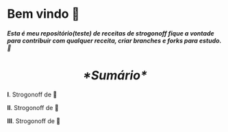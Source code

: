 # Bem vindo :wave:

##### Esta é meu repositório(teste) de receitas de strogonoff fique a vontade para contribuir com qualquer receita, criar branches e forks para estudo. :muscle:

<center><h1> <em>*Sumário*</em> </h1></center>

**I**. Strogonoff de 🍗

**II**. Strogonoff de 🍖

**III**. Strogonoff de :seedling:


